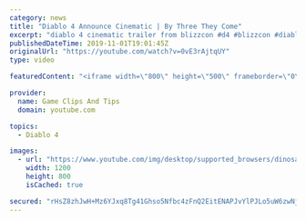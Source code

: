 ```yaml
---
category: news
title: "Diablo 4 Announce Cinematic | By Three They Come"
excerpt: "diablo 4 cinematic trailer from blizzcon #d4 #blizzcon #diablo."
publishedDateTime: 2019-11-01T19:01:45Z
originalUrl: "https://youtube.com/watch?v=0vE3rAjtqUY"
type: video

featuredContent: "<iframe width=\"800\" height=\"500\" frameborder=\"0\" src=\"https://www.youtube.com/embed/0vE3rAjtqUY\" allow=\"accelerometer; autoplay; encrypted-media; gyroscope; picture-in-picture\" allowfullscreen></iframe>"

provider:
  name: Game Clips And Tips
  domain: youtube.com

topics:
  - Diablo 4

images:
  - url: "https://www.youtube.com/img/desktop/supported_browsers/dinosaur.png"
    width: 1200
    height: 800
    isCached: true

secured: "rHsZ8zhJwH+Mz6YJxq8Tg41Ghso5Nfbc4zFnQ2EitENAPJvYlPJLo5uW6zwNjk/32uWZwKJOXPF3w8C42nzK3c0MgR7TUFnCK8Iu2KwAlO7AFe7x7IfYT0s2W2sQUfopItdWlhaTrY4zug7nbDCeoRi8jKoRTrVsw4yVmDqfPrHdQ9zKDac4qLsrSTU/sBTNar4p1cvsJ8yHzis5KXJzK9lY/o8Jq+J8JoHE6Wc/u99XJe4qpBfOZ2jRuPAXf4d2Ak6QM3Z9HHpu00HMZ8knAFniOrm7bg6CkhXQX6gFE7nKPEGf6CYy7Jt0ehVNocjPUbiifQq/X96vmbD+OwnIj1vJnvY6AprCi4z1l+D4c3qC+Q0MZIcGdEc7r3Uk1TphdsxP8I/cWdXHB18dsc8Bm4xOur7z9zfLB5AExmEPAhzvwZhEP1vdKL+AzoIATOnK;Hg2sf/D0Q5aX0mA4ejD6dw=="
---
```



